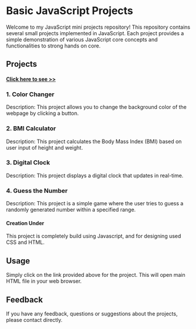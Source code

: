 # Basic JavaScript Projects

Welcome to my JavaScript mini projects repository! This repository contains several small projects implemented in JavaScript. Each project provides a simple demonstration of various JavaScript core concepts and functionalities to strong hands on core.

## Projects
#### [Click here to see >>](https://basic-js-mini-projects.netlify.app/)

### 1. Color Changer
Description: This project allows you to change the background color of the webpage by clicking a button.

### 2. BMI Calculator
Description: This project calculates the Body Mass Index (BMI) based on user input of height and weight.

### 3. Digital Clock
Description: This project displays a digital clock that updates in real-time.

### 4. Guess the Number
Description: This project is a simple game where the user tries to guess a randomly generated number within a specified range.

#### Creation Under
This project is completely build using Javascript, and for designing used CSS and HTML.

## Usage
Simply click on the link provided above for the project. This will open main HTML file in your web browser.

## Feedback
If you have any feedback, questions or suggestions about the projects, please contact directly.
